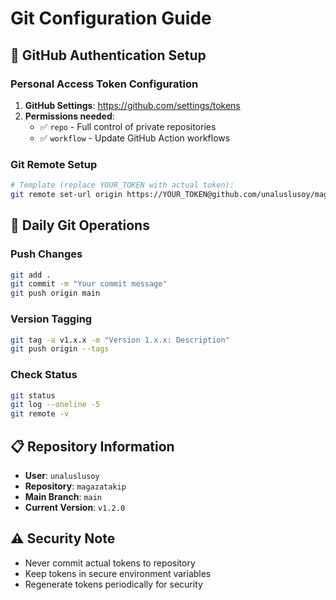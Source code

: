 # Git Configuration Guide

## 🔑 GitHub Authentication Setup

### Personal Access Token Configuration
1. **GitHub Settings**: https://github.com/settings/tokens
2. **Permissions needed**:
   - ✅ `repo` - Full control of private repositories
   - ✅ `workflow` - Update GitHub Action workflows

### Git Remote Setup
```bash
# Template (replace YOUR_TOKEN with actual token):
git remote set-url origin https://YOUR_TOKEN@github.com/unaluslusoy/magazatakip.git
```

## 🚀 Daily Git Operations

### Push Changes
```bash
git add .
git commit -m "Your commit message"
git push origin main
```

### Version Tagging
```bash
git tag -a v1.x.x -m "Version 1.x.x: Description"
git push origin --tags
```

### Check Status
```bash
git status
git log --oneline -5
git remote -v
```

## 📋 Repository Information
- **User**: `unaluslusoy`
- **Repository**: `magazatakip`
- **Main Branch**: `main`
- **Current Version**: `v1.2.0`

## ⚠️ Security Note
- Never commit actual tokens to repository
- Keep tokens in secure environment variables
- Regenerate tokens periodically for security